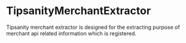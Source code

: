 TipsanityMerchantExtractor
==========================

Tipsanity merchant extractor is designed for the extracting purpose of merchant api related information which is registered.

